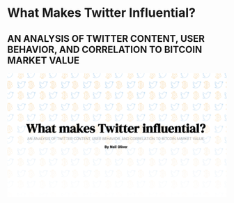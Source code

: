 # What Makes Twitter Influential?
## AN ANALYSIS OF TWITTER CONTENT, USER BEHAVIOR, AND CORRELATION TO BITCOIN MARKET VALUE

![](./preview.png)